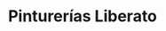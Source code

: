 ---
title: "Pinturerías Liberato"
url: /ciudad-autonoma-de-buenos-aires/pinturerias-liberato-avenida-diaz-velez/
shop: pintura
---